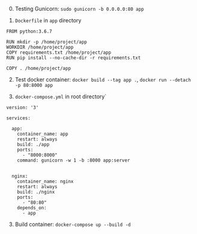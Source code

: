 0) Testing Gunicorn: `sudo gunicorn -b 0.0.0.0:80 app` 

1) `Dockerfile` in `app` directory

```
FROM python:3.6.7

RUN mkdir -p /home/project/app
WORKDIR /home/project/app
COPY requirements.txt /home/project/app
RUN pip install --no-cache-dir -r requirements.txt

COPY . /home/project/app
```

2) Test docker container: `docker build --tag app .`, `docker run --detach -p 80:8000 app`

3) `docker-compose.yml` in root directory`

```
version: '3'

services:

  app:
    container_name: app
    restart: always
    build: ./app
    ports:
      - "8000:8000"
    command: gunicorn -w 1 -b :8000 app:server


  nginx:
    container_name: nginx
    restart: always
    build: ./nginx
    ports:
      - "80:80"
    depends_on:
      - app
```

3) Build container: `docker-compose up --build -d`
